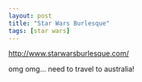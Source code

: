 ```yaml
---
layout: post
title: "Star Wars Burlesque"
tags: [star wars]
---
```


http://www.starwarsburlesque.com/

omg omg... need to travel to australia!